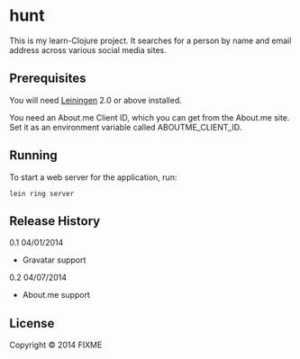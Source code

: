 # hunt

This is my learn-Clojure project. It searches for a person by name and email address across various social media sites.

## Prerequisites

You will need [Leiningen][1] 2.0 or above installed.

[1]: https://github.com/technomancy/leiningen

You need an About.me Client ID, which you can get from the About.me site. Set it as an environment variable called ABOUTME_CLIENT_ID.

## Running

To start a web server for the application, run:

    lein ring server

## Release History

0.1 04/01/2014

* Gravatar support

0.2 04/07/2014

* About.me support

## License

Copyright © 2014 FIXME
